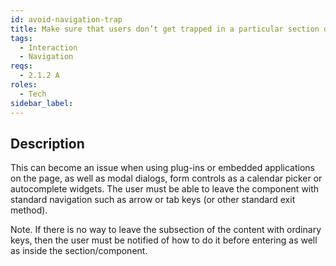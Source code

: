 ```yaml
---
id: avoid-navigation-trap
title: Make sure that users don’t get trapped in a particular section of the page or in a component while navigating with a keyboard
tags:
  - Interaction
  - Navigation
reqs:
  - 2.1.2 A
roles:
  - Tech
sidebar_label:
---
```


## Description

This can become an issue when using plug-ins or embedded applications on the page, as well as modal dialogs, form controls as a calendar picker or autocomplete widgets. The user must be able to leave the component with standard navigation such as arrow or tab keys (or other standard exit method).

Note. If there is no way to leave the subsection of the content with ordinary keys, then the user must be notified of how to do it before entering as well as inside the section/component.
